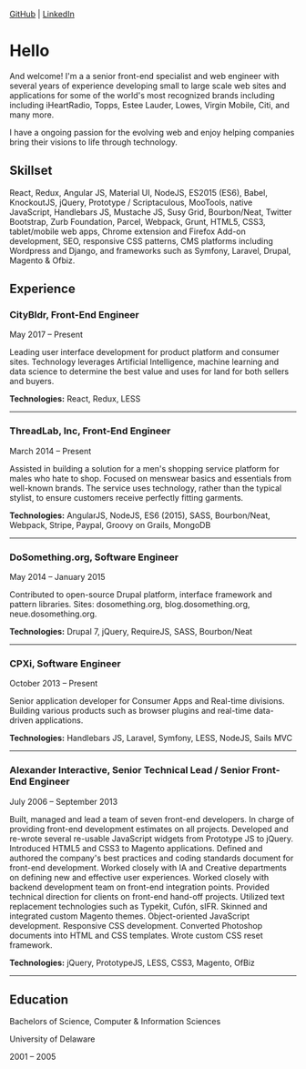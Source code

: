 [GitHub](https://github.com/tjrosario) | [LinkedIn](https://www.linkedin.com/in/tommy-rosario-65771711)

# Hello

And welcome! I'm a a senior front-end specialist and web engineer with several years of experience developing small to large scale web sites and applications for some of the world's most recognized brands including including iHeartRadio, Topps, Estee Lauder, Lowes, Virgin Mobile, Citi, and many more.

I have a ongoing passion for the evolving web and enjoy helping companies bring their visions to life through technology. 

## Skillset

React, Redux, Angular JS, Material UI, NodeJS, ES2015 (ES6), Babel, KnockoutJS, jQuery, Prototype / Scriptaculous, MooTools, native JavaScript, Handlebars JS, Mustache JS, Susy Grid, Bourbon/Neat, Twitter Bootstrap, Zurb Foundation, Parcel, Webpack, Grunt, HTML5, CSS3, tablet/mobile web apps, Chrome extension and Firefox Add-on development, SEO, responsive CSS patterns, CMS platforms including Wordpress and Django, and frameworks such as Symfony, Laravel, Drupal, Magento & Ofbiz.

## Experience

### CityBldr, Front-End Engineer

May 2017 – Present

Leading user interface development for product platform and consumer sites.  Technology leverages Artificial Intelligence, machine learning and data science to determine the best value and uses for land for both sellers and buyers.

**Technologies:** React, Redux, LESS

---

### ThreadLab, Inc, Front-End Engineer

March 2014 – Present

Assisted in building a solution for a men's shopping service platform for males who hate to shop. Focused on menswear basics and essentials from well-known brands. The service uses technology, rather than the typical stylist, to ensure customers receive perfectly fitting garments.

**Technologies:** AngularJS, NodeJS, ES6 (2015), SASS, Bourbon/Neat, Webpack, Stripe, Paypal, Groovy on Grails, MongoDB

---

### DoSomething.org, Software Engineer

May 2014 – January 2015

Contributed to open-source Drupal platform, interface framework and pattern libraries. Sites: dosomething.org, blog.dosomething.org, neue.dosomething.org. 

**Technologies:** Drupal 7, jQuery, RequireJS, SASS, Bourbon/Neat

---

### CPXi, Software Engineer

October 2013 – Present

Senior application developer for Consumer Apps and Real-time divisions. Building various products such as browser plugins and real-time data-driven applications. 

**Technologies:** Handlebars JS, Laravel, Symfony, LESS, NodeJS, Sails MVC

---

### Alexander Interactive, Senior Technical Lead / Senior Front-End Engineer

July 2006 – September 2013

Built, managed and lead a team of seven front-end developers. In charge of providing front-end development estimates on all projects. Developed and re-wrote several re-usable JavaScript widgets from Prototype JS to jQuery. Introduced HTML5 and CSS3 to Magento applications. Defined and authored the company's best practices and coding standards document for front-end development. Worked closely with IA and Creative departments on defining new and effective user experiences. Worked closely with backend development team on front-end integration points. Provided technical direction for clients on front-end hand-off projects. Utilized text replacement technologies such as Typekit, Cufón, sIFR. Skinned and integrated custom Magento themes. Object-oriented JavaScript development. Responsive CSS development. Converted Photoshop documents into HTML and CSS templates. Wrote custom CSS reset framework.

**Technologies:** jQuery, PrototypeJS, LESS, CSS3, Magento, OfBiz 

---

## Education

Bachelors of Science, Computer & Information Sciences

University of Delaware

2001 – 2005
